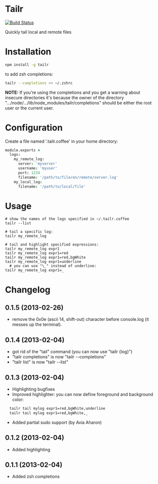 Tailr
=====

[![Build Status](https://travis-ci.org/elentok/tailr.png?branch=master)](https://travis-ci.org/elentok/tailr)

Quickly tail local and remote files

Installation
=============

```bash
npm install -g tailr
```

to add zsh completions:

```bash
tailr --completions >> ~/.zshrc
```

**NOTE:** If you're using the completions and you get a warning about insecure directories
it's because the owner of the directory ".../node/.../lib/node_modules/tailr/completions"
should be either the root user or the current user.

Configuration
==============

Create a file named '.tailr.coffee' in your home directory:

```coffee
module.exports =
  logs:
    my_remote_log:
      server: 'myserver'
      username: 'myuser'
      port: 1234
      filename: '/path/to/file/on/remote/server.log'
    my_local_log:
      filename: '/path/to/local/file'
```

Usage
======
```
# show the names of the logs specified in ~/.tailr.coffee
tailr --list

# tail a specific log:
tailr my_remote_log

# tail and highlight specified expressions:
tailr my_remote_log expr1
tailr my_remote_log expr1=red
tailr my_remote_log expr1=red,bgWhite
tailr my_remote_log expr1=underline
  # you can use "\_" instead of underline:
tailr my_remote_log expr1=_

```

Changelog
=========

0.1.5 (2013-02-26)
-------------------
* remove the 0x0e (ascii 14, shift-out) character before console.log
  (it messes up the terminal).

0.1.4 (2013-02-04)
-------------------

* got rid of the "tail" command (you can now use "tailr {log}")
* "tailr completions" is now "tailr --completions"
* "tailr list" is now "tailr --list"

0.1.3 (2013-02-04)
-------------------

* Highlighting bugfixes
* Improved highlighter: you can now define foreground and background color:

```bash
  tailr tail mylog expr1=red,bgWhite,underline
  tailr tail mylog expr1=red,bgWhite,_
```

* Added partial sudo support (by Avia Aharon)

0.1.2 (2013-02-04)
-------------------

* Added highlighting

0.1.1 (2013-02-04)
-------------------

* Added zsh completions

